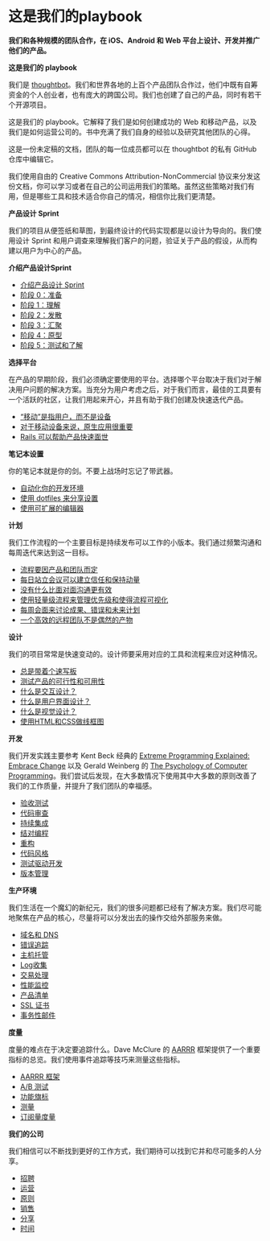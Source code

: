# 这是我们的playbook

**我们和各种规模的团队合作，在 iOS、Android 和 Web 平台上设计、开发并推广他们的产品。**

**这是我们的 playbook**

我们是 [thoughtbot](https://thoughtbot.com/)。我们和世界各地的上百个产品团队合作过，他们中既有自筹资金的个人创业者，也有庞大的跨国公司。我们也创建了自己的产品，同时有若干个开源项目。

这是我们的 playbook。它解释了我们是如何创建成功的 Web 和移动产品，以及我们是如何运营公司的。书中充满了我们自身的经验以及研究其他团队的心得。

这是一份未定稿的文档，团队的每一位成员都可以在 thoughtbot 的私有 GitHub 仓库中编辑它。

我们使用自由的 Creative Commons Attribution-NonCommercial 协议来分发这份文档，你可以学习或者在自己的公司运用我们的策略。虽然这些策略对我们有用，但是哪些工具和技术适合你自己的情况，相信你比我们更清楚。

**产品设计 Sprint**

我们的项目从便签纸和草图，到最终设计的代码实现都是以设计为导向的。我们使用设计 Sprint 和用户调查来理解我们客户的问题，验证关于产品的假设，从而构建以用户为中心的产品。

**介绍产品设计Sprint**

- [介绍产品设计 Sprint](chapter-1-product-design-sprint/introduction.md)
- [阶段 0：准备](chapter-1-product-design-sprint/phase-0-prepare.md)
- [阶段 1：理解](chapter-1-product-design-sprint/phase-1-understand.md)
- [阶段 2：发散](chapter-1-product-design-sprint/phase-2-diverge.md)
- [阶段 3：汇聚](chapter-1-product-design-sprint/phase-3-converge.md)
- [阶段 4：原型](chapter-1-product-design-sprint/phase-4-prototype.md)
- [阶段 5：测试和了解](chapter-1-product-design-sprint/phase-5-test-and-learn.md)

**选择平台**

在产品的早期阶段，我们必须确定要使用的平台。选择哪个平台取决于我们对于解决用户问题的解决方案。当充分为用户考虑之后，对于我们而言，最佳的工具要有一个活跃的社区，让我们用起来开心，并且有助于我们创建及快速迭代产品。

- [“移动”是指用户，而不是设备](chapter-2-choose-platforms/mobile-refers-to-the-user-not-the-device.md)
- [对于移动设备来说，原生应用很重要](chapter-2-native-matters-on-mobile-devices.md)
- [Rails 可以帮助产品快速面世](chapter-2-choose-platforms/rails-gets-web-products-to-market-quickly.md)

**笔记本设置**

你的笔记本就是你的剑。不要上战场时忘记了带武器。

- [自动化你的开发环境](chapter-3-laptop-setup/automate-your-development-environment.md)
- [使用 dotfiles 来分享设置](chapter-3-laptop-setup/share-configuration-with-dotfiles.md)
- [使用可扩展的编辑器](chapter-3-laptop-setup/use-an-extensible-editor.md)

**计划**

我们工作流程的一个主要目标是持续发布可以工作的小版本。我们通过频繁沟通和每周迭代来达到这一目标。

- [流程要因产品和团队而定](chapter-4-planning/adapt-process-to-the-products-needs.md)
- [每日站立会议可以建立信任和保持动量](chapter-4-planning/daily-standups-build-trust.md)
- [没有什么比面对面沟通更有效](chapter-4-planning/in-person-communication.md)
- [使用轻量级流程来管理优先级和使得流程可视化](chapter-4-planning/manage-priorities-with-a-lightweight-process.md)
- [每周会面来讨论成果、错误和未来计划](chapter-4-planning/meet-weekly-to-discuss-successes-failures-and-plans.md)
- [一个高效的远程团队不是偶然的产物](chapter-4-planning/working-remotely.md)

**设计**

我们的项目常常是快速变动的。设计师要采用对应的工具和流程来应对这种情况。

- [总是带着个速写板](chapter-5-designing/always-carry-a-sketchbook.md)
- [测试产品的可行性和可用性](chapter-5-designing/test-product-viability-and-usability.md)
- [什么是交互设计？](chapter-5-designing/what-is-interaction-design.md)
- [什么是用户界面设计？](chapter-5-designing/what-is-user-interface-design.md)
- [什么是视觉设计？](chapter-5-designing/what-is-visual-design.md)
- [使用HTML和CSS做线框图](chapter-5-designing/wireframing-in-html-and-css.md)

**开发**

我们开发实践主要参考 Kent Beck 经典的 [Extreme Programming Explained: Embrace Change](http://www.amazon.com/Extreme-Programming-Explained-Embrace-Edition-ebook/dp/B000OZ0N5S/ref=tmm_kin_title_0) 以及 Gerald Weinberg 的 [The Psychology of Computer Programming](http://www.amazon.com/The-Psychology-Computer-Programming-Anniversary/dp/0932633420)。我们尝试后发现，在大多数情况下使用其中大多数的原则改善了我们的工作质量，并提升了我们团队的幸福感。

- [验收测试](chapter-6-developing/acceptance-tests.md)
- [代码审查](chapter-6-developing/code-reviews.md)
- [持续集成](chapter-6-developing/continuous-integration.md)
- [结对编程](chapter-6-developing/pair-programming.md)
- [重构](chapter-6-developing/refactoring.md)
- [代码风格](chapter-6-developing/style-guide.md)
- [测试驱动开发](chapter-6-developing/test-driven-development.md)
- [版本管理](chapter-6-developing/version-control.md)

**生产环境**

我们生活在一个魔幻的新纪元，我们的很多问题都已经有了解决方案。我们尽可能地聚焦在产品的核心，尽量将可以分发出去的操作交给外部服务来做。

- [域名和 DNS](chapter-7-production/domain-names-and-dns.md)
- [错误追踪](chapter-7-production/error-tracking.md)
- [主机托管](chapter-7-production/hosting.md)
- [Log收集](chapter-7-production/log-collection.md)
- [交易处理](chapter-7-production/payment-processing.md)
- [性能监控](chapter-7-production/performance-monitoring.md)
- [产品清单](chapter-7-production/production-checklist.md)
- [SSL 证书](chapter-7-production/ssl-certificates.md)
- [事务性邮件](chapter-7-production/transactional-email.md)

**度量**

度量的难点在于决定要追踪什么。Dave McClure 的 [AARRR](http://www.slideshare.net/dmc500hats/startup-metrics-for-pirates-nov-2012) 框架提供了一个重要指标的总览。我们使用事件追踪等技巧来测量这些指标。

- [AARRR 框架](chapter-8-measuring/aarrr.md)
- [A/B 测试](chapter-8-measuring/ab-testing.md)
- [功能旗标](chapter-8-measuring/feature-flags.md)
- [测量](chapter-8-measuring/instrumentation.md)
- [订阅量度量](chapter-8-measuring/subscription-metrics.md)

**我们的公司**

我们相信可以不断找到更好的工作方式，我们期待可以找到它并和尽可能多的人分享。

- [招聘](chapter-9-our-company/hiring.md)
- [运营](chapter-9-our-company/operations.md)
- [原则](chapter-9-our-company/principles.md)
- [销售](chapter-9-our-company/sales.md)
- [分享](chapter-9-our-company/sharing.md)
- [时间](chapter-9-our-company/time.md)
